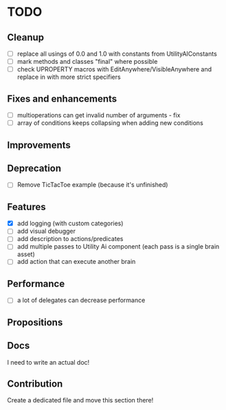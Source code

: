 # TODO

## Cleanup

- [ ] replace all usings of 0.0 and 1.0 with constants from UtilityAIConstants
- [ ] mark methods and classes "final" where possible
- [ ] check UPROPERTY macros with EditAnywhere/VisibleAnywhere and replace in with more strict specifiers

## Fixes and enhancements

- [ ] multioperations can get invalid number of arguments - fix
- [ ] array of conditions keeps collapsing when adding new conditions

## Improvements

## Deprecation

- [ ] Remove TicTacToe example (because it's unfinished)

## Features

- [x] add logging (with custom categories)
- [ ] add visual debugger
- [ ] add description to actions/predicates
- [ ] add multiple passes to Utility Ai component (each pass is a single brain asset)
- [ ] add action that can execute another brain

## Performance

- [ ] a lot of delegates can decrease performance

## Propositions

## Docs

I need to write an actual doc!

## Contribution

Create a dedicated file and move this section there!
